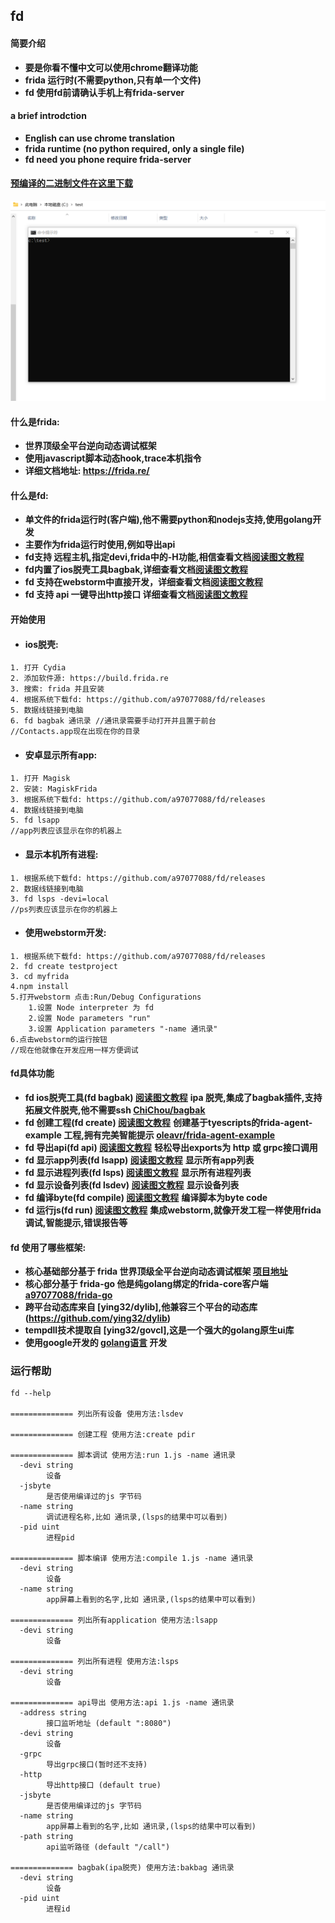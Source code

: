 ## fd   

#### 简要介绍 
* **要是你看不懂中文可以使用chrome翻译功能**
* **frida 运行时(不需要python,只有单一个文件)**
* **fd 使用fd前请确认手机上有frida-server**

#### a brief introdction
* **English can use chrome translation**
* **frida runtime (no python required, only a single file)**
* **fd need you phone require frida-server**

#### [预编译的二进制文件在这里下载](https://github.com/a97077088/fd/releases)

![](gif/bagbak.webp)

#### 什么是frida:
- **世界顶级全平台逆向动态调试框架**
- **使用javascript脚本动态hook,trace本机指令**
- **详细文档地址: https://frida.re/**


#### 什么是fd:
- **单文件的frida运行时(客户端),他不需要python和nodejs支持,使用golang开发**
- **主要作为frida运行时使用,例如导出api**
- **fd支持 远程主机,指定devi,frida中的-H功能,相信查看文档[阅读图文教程](md/bagbak.md)**
- **fd内置了ios脱壳工具bagbak,详细查看文档[阅读图文教程](md/bagbak.md)**
- **fd 支持在webstorm中直接开发，详细查看文档[阅读图文教程](md/run.md)**
- **fd 支持 api 一键导出http接口 详细查看文档[阅读图文教程](md/api.md)**

#### 开始使用
- #### ios脱壳:
````
1. 打开 Cydia 
2. 添加软件源: https://build.frida.re
3. 搜索: frida 并且安装
4. 根据系统下载fd: https://github.com/a97077088/fd/releases
5. 数据线链接到电脑
6. fd bagbak 通讯录 //通讯录需要手动打开并且置于前台
//Contacts.app现在出现在你的目录
````

- #### 安卓显示所有app:
````
1. 打开 Magisk 
2. 安装: MagiskFrida
3. 根据系统下载fd: https://github.com/a97077088/fd/releases
4. 数据线链接到电脑
5. fd lsapp
//app列表应该显示在你的机器上
````

- #### 显示本机所有进程:
````
1. 根据系统下载fd: https://github.com/a97077088/fd/releases
2. 数据线链接到电脑
3. fd lsps -devi=local
//ps列表应该显示在你的机器上
````



- #### 使用webstorm开发:
````
1. 根据系统下载fd: https://github.com/a97077088/fd/releases
2. fd create testproject
3. cd myfrida
4.npm install
5.打开webstorm 点击:Run/Debug Configurations 
    1.设置 Node interpreter 为 fd
    2.设置 Node parameters "run"
    3.设置 Application parameters "-name 通讯录"
6.点击webstorm的运行按钮
//现在他就像在开发应用一样方便调试
````

#### fd具体功能
- **fd ios脱壳工具(fd bagbak) [阅读图文教程](md/bagbak.md)** **ipa 脱壳,集成了bagbak插件,支持拓展文件脱壳,他不需要ssh  [ChiChou/bagbak](https://github.com/ChiChou/bagbak)**
- **fd 创建工程(fd create) [阅读图文教程](md/create.md)** **创建基于tyescripts的frida-agent-example 工程,拥有完美智能提示 [oleavr/frida-agent-example](https://github.com/oleavr/frida-agent-example)**
- **fd 导出api(fd api) [阅读图文教程](md/api.md)** **轻松导出exports为 http 或 grpc接口调用**
- **fd 显示app列表(fd lsapp) [阅读图文教程](md/lsapp.md)** **显示所有app列表**
- **fd 显示进程列表(fd lsps) [阅读图文教程](md/lsps.md)** **显示所有进程列表**
- **fd 显示设备列表(fd lsdev) [阅读图文教程](md/lsdev.md)** **显示设备列表**
- **fd 编译byte(fd compile) [阅读图文教程](md/compile.md)** **编译脚本为byte code**
- **fd 运行js(fd run) [阅读图文教程](md/run.md)** **集成webstorm,就像开发工程一样使用frida调试,智能提示,错误报告等**

#### fd 使用了哪些框架:
- **核心基础部分基于 frida 世界顶级全平台逆向动态调试框架 [项目地址](https://frida.re/)**
- **核心部分基于 frida-go 他是纯golang绑定的frida-core客户端 [a97077088/frida-go](https://github.com/a97077088/frida-go)**
- **跨平台动态库来自 [ying32/dylib],他兼容三个平台的动态库(https://github.com/ying32/dylib)**
- **tempdll技术提取自 [ying32/govcl],这是一个强大的golang原生ui库**
- **使用google开发的 [golang语言](https://golang.org/) 开发**



### 运行帮助

```
fd --help

============== 列出所有设备 使用方法:lsdev

============== 创建工程 使用方法:create pdir

============== 脚本调试 使用方法:run 1.js -name 通讯录
  -devi string
        设备
  -jsbyte
        是否使用编译过的js 字节码
  -name string
        调试进程名称,比如 通讯录,(lsps的结果中可以看到)
  -pid uint
        进程pid

============== 脚本编译 使用方法:compile 1.js -name 通讯录
  -devi string
        设备
  -name string
        app屏幕上看到的名字,比如 通讯录,(lsps的结果中可以看到)

============== 列出所有application 使用方法:lsapp
  -devi string
        设备

============== 列出所有进程 使用方法:lsps
  -devi string
        设备

============== api导出 使用方法:api 1.js -name 通讯录
  -address string
        接口监听地址 (default ":8080")
  -devi string
        设备
  -grpc
        导出grpc接口(暂时还不支持)
  -http
        导出http接口 (default true)
  -jsbyte
        是否使用编译过的js 字节码
  -name string
        app屏幕上看到的名字,比如 通讯录,(lsps的结果中可以看到)
  -path string
        api监听路径 (default "/call")

============== bagbak(ipa脱壳) 使用方法:bakbag 通讯录
  -devi string
        设备
  -pid uint
        进程id
```